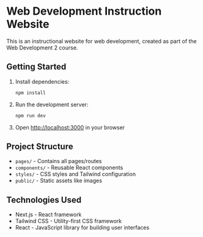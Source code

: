 # Web Development Instruction Website

This is an instructional website for web development, created as part of the Web Development 2 course.

## Getting Started

1. Install dependencies:
   ```bash
   npm install
   ```

2. Run the development server:
   ```bash
   npm run dev
   ```

3. Open [http://localhost:3000](http://localhost:3000) in your browser

## Project Structure

- `pages/` - Contains all pages/routes
- `components/` - Reusable React components
- `styles/` - CSS styles and Tailwind configuration
- `public/` - Static assets like images

## Technologies Used

- Next.js - React framework
- Tailwind CSS - Utility-first CSS framework
- React - JavaScript library for building user interfaces
